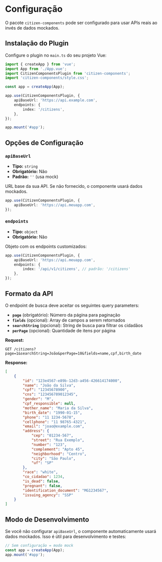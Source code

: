 # Configuração

O pacote `citizen-components` pode ser configurado para usar APIs reais ao invés de dados mockados.

## Instalação do Plugin

Configure o plugin no `main.ts` do seu projeto Vue:

```typescript
import { createApp } from 'vue';
import App from './App.vue';
import CitizenComponentsPlugin from 'citizen-components';
import 'citizen-components/style.css';

const app = createApp(App);

app.use(CitizenComponentsPlugin, {
	apiBaseUrl: 'https://api.example.com',
	endpoints: {
		index: '/citizens',
	},
});

app.mount('#app');
```

## Opções de Configuração

### `apiBaseUrl`

- **Tipo:** `string`
- **Obrigatório:** Não
- **Padrão:** `''` (usa mock)

URL base da sua API. Se não fornecido, o componente usará dados mockados.

```typescript
app.use(CitizenComponentsPlugin, {
	apiBaseUrl: 'https://api.meuapp.com',
});
```

### `endpoints`

- **Tipo:** `object`
- **Obrigatório:** Não

Objeto com os endpoints customizados:

```typescript
app.use(CitizenComponentsPlugin, {
	apiBaseUrl: 'https://api.meuapp.com',
	endpoints: {
		index: '/api/v1/citizens', // padrão: '/citizens'
	},
});
```

## Formato da API

O endpoint de busca deve aceitar os seguintes query parameters:

- **`page`** (obrigatório): Número da página para paginação
- **`fields`** (opcional): Array de campos a serem retornados
- **`searchString`** (opcional): String de busca para filtrar os cidadãos
- **`perPage`** (opcional): Quantidade de itens por página

**Request:**

```
GET /citizens?page=1&searchString=João&perPage=10&fields=name,cpf,birth_date
```

**Response:**

```json
[
	{
		"id": "123e4567-e89b-12d3-a456-426614174000",
		"name": "João da Silva",
		"cpf": "12345678900",
		"cns": "123456789012345",
		"gender": "M",
		"cpf_responsible": null,
		"mother_name": "Maria da Silva",
		"birth_date": "1990-01-15",
		"phone": "11 1234-5678",
		"cellphone": "11 98765-4321",
		"email": "joao@example.com",
		"address": {
			"cep": "01234-567",
			"street": "Rua Exemplo",
			"number": "123",
			"complement": "Apto 45",
			"neighborhood": "Centro",
			"city": "São Paulo",
			"uf": "SP"
		},
		"race": "white",
		"co_cidadao": 1234,
		"is_dead": false,
		"pregnant": false,
		"identification_document": "MG1234567",
		"issuing_agency": "SSP"
	}
]
```

## Modo de Desenvolvimento

Se você não configurar `apiBaseUrl`, o componente automaticamente usará dados mockados. Isso é útil para desenvolvimento e testes:

```typescript
// Sem configuração = modo mock
const app = createApp(App);
app.mount('#app');
```
